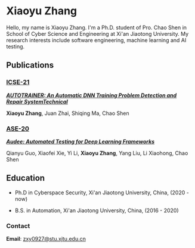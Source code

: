 # Xiaoyu Zhang

Hello, my name is Xiaoyu Zhang. I'm a Ph.D. student of Pro. Chao Shen in School of Cyber Science and Engineering at Xi'an Jiaotong University.
My research interests include software engineering, machine learning and AI testing.

## Publications

### [ICSE-21](https://conf.researchr.org/home/icse-2021)
[***AUTOTRAINER: An Automatic DNN Training Problem Detection and Repair SystemTechnical***](./papers/Zhang2021ICSE.pdf)

**Xiaoyu Zhang**, Juan Zhai, Shiqing Ma, Chao Shen

### [ASE-20](https://conf.researchr.org/home/ase-2020)
[***Audee: Automated Testing for Deep Learning Frameworks***](./papers/Guo2020ASE.pdf)

Qianyu Guo, Xiaofei Xie, Yi Li, **Xiaoyu Zhang**, Yang Liu, Li Xiaohong, Chao Shen

## Education
<!-- - M.S. in Cyberspace Security, Xi'an Jiaotong University, China, (2020 - now) -->
- Ph.D in Cyberspace Security, Xi'an Jiaotong University, China, (2020 - now)

- B.S. in Automation, Xi'an Jiaotong University, China, (2016 - 2020)  

### Contact

**Email**: zxy0927@stu.xjtu.edu.cn
